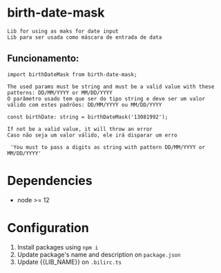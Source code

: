 # birth-date-mask
    Lib for using as maks for date input
    Lib para ser usada como máscara de entrada de data

## Funcionamento:
 ``import birthDateMask from birth-date-mask;``

    The used params must be string and must be a valid value with these patterns: DD/MM/YYYY or MM/DD/YYYY 
    O parâmetro usado tem que ser do tipo string e deve ser um valor válido com estes padrões: DD/MM/YYYY ou MM/DD/YYYY
 ``const birthDate: string = birthDateMask('13081992');``

    If not be a valid value, it will throw an error
    Caso não seja um valor válido, ele irá disparar um erro 
 `` 'You must to pass a digits as string with pattern DD/MM/YYYY or MM/DD/YYYY'``   

# Dependencies
* node >= 12

# Configuration
1. Install packages using `npm i`
2. Update package's name and description on `package.json`
3. Update {{LIB_NAME}} on `.bilirc.ts`